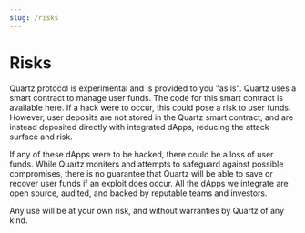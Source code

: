 ```yaml
---
slug: /risks
---
```


# Risks

Quartz protocol is experimental and is provided to you "as is". Quartz uses a smart contract to manage user funds. The code for this smart contract is available here. If a hack were to occur, this could pose a risk to user funds. However, user deposits are not stored in the Quartz smart contract, and are instead deposited directly with integrated dApps, reducing the attack surface and risk.

If any of these dApps were to be hacked, there could be a loss of user funds. While Quartz moniters and attempts to safeguard against possible compromises, there is no guarantee that Quartz will be able to save or recover user funds if an exploit does occur. All the dApps we integrate are open source, audited, and backed by reputable teams and investors.

Any use will be at your own risk, and without warranties by Quartz of any kind.